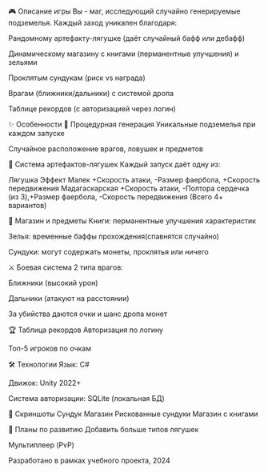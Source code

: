 🎮 Описание игры
Вы - маг, исследующий случайно генерируемые подземелья. Каждый заход уникален благодаря:

Рандомному артефакту-лягушке (даёт случайный бафф или дебафф)

Динамическому магазину с книгами (перманентные улучшения) и зельями

Проклятым сундукам (риск vs награда)

Врагам (ближники/дальники) с системой дропа

Таблице рекордов (с авторизацией через логин)

✨ Особенности
🔄 Процедурная генерация
Уникальные подземелья при каждом запуске

Случайное расположение врагов, ловушек и предметов

🐸 Система артефактов-лягушек
Каждый запуск даёт одну из:

Лягушка	Эффект
Малек	+Скорость атаки, -Размер фаербола, +Скорость передвижения
Мадагаскарская	+Скорость атаки, -Полтора сердечка (из 3),+Размер фаербола, -Скорость передвижения
(Всего 4+ вариантов)

🛒 Магазин и предметы
Книги: перманентные улучшения характеристик

Зелья: временные баффы прохождения(спавнятся случайно)

Сундуки: могут содержать монеты, проклятья или ничего

⚔️ Боевая система
2 типа врагов:

Ближники (высокий урон)

Дальники (атакуют на расстоянии)

За убийства даются очки и шанс дропа монет

🏆 Таблица рекордов
Авторизация по логину

Топ-5 игроков по очкам

🛠 Технологии
Язык: C#

Движок: Unity 2022+

Система авторизации: SQLite (локальная БД)


📸 Скриншоты
Сундук	Магазин
Рискованные сундуки	Магазин с книгами

📌 Планы по развитию
Добавить больше типов лягушек

Мультиплеер (PvP)

Разработано в рамках учебного проекта, 2024
